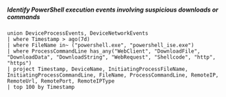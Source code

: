 ##### Identify PowerShell execution events involving suspicious downloads or commands
```KQL
union DeviceProcessEvents, DeviceNetworkEvents
| where Timestamp > ago(7d)
| where FileName in~ ("powershell.exe", "powershell_ise.exe")
| where ProcessCommandLine has_any("WebClient", "DownloadFile", "DownloadData", "DownloadString", "WebRequest", "Shellcode", "http", "https")
| project Timestamp, DeviceName, InitiatingProcessFileName, InitiatingProcessCommandLine, FileName, ProcessCommandLine, RemoteIP, RemoteUrl, RemotePort, RemoteIPType
| top 100 by Timestamp
```
